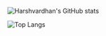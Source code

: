 
<!---
TheHarshKadam/TheHarshKadam is a ✨ special ✨ repository because its `README.md` (this file) appears on your GitHub profile.
You can click the Preview link to take a look at your changes.
--->
![Harshvardhan's GitHub stats](https://github-readme-stats-git-masterrstaa-rickstaa.vercel.app/api?username=TheHarshKadam&show_icons=true&count_private=true&hide_border=true&theme=radical)

![Top Langs](https://github-readme-stats-git-masterrstaa-rickstaa.vercel.app/api/top-langs/?username=TheHarshKadam&layout=compact&card_width=445&hide_border=true&theme=radical)
